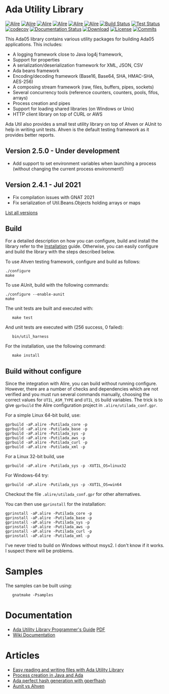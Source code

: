 # Ada Utility Library

[![Alire](https://img.shields.io/endpoint?url=https://alire.ada.dev/badges/utilada.json)](https://alire.ada.dev/crates/utilada)
[![Alire](https://img.shields.io/endpoint?url=https://alire.ada.dev/badges/utilada_lzma.json)](https://alire.ada.dev/crates/utilada_lzma)
[![Alire](https://img.shields.io/endpoint?url=https://alire.ada.dev/badges/utilada_curl.json)](https://alire.ada.dev/crates/utilada_curl)
[![Alire](https://img.shields.io/endpoint?url=https://alire.ada.dev/badges/utilada_unit.json)](https://alire.ada.dev/crates/utilada_unit)
[![Alire](https://img.shields.io/endpoint?url=https://alire.ada.dev/badges/utilada_xml.json)](https://alire.ada.dev/crates/utilada_xml)
[![Alire](https://img.shields.io/endpoint?url=https://alire.ada.dev/badges/utilada_aws.json)](https://alire.ada.dev/crates/utilada_aws)
[![Build Status](https://img.shields.io/jenkins/s/https/jenkins.vacs.fr/Bionic-Ada-Util.svg)](https://jenkins.vacs.fr/job/Bionic-Ada-Util/)
[![Test Status](https://img.shields.io/jenkins/t/https/jenkins.vacs.fr/Bionic-Ada-Util.svg)](https://jenkins.vacs.fr/job/Bionic-Ada-Util/)
[![codecov](https://codecov.io/gh/stcarrez/ada-util/branch/master/graph/badge.svg)](https://codecov.io/gh/stcarrez/ada-util)
[![Documentation Status](https://readthedocs.org/projects/ada-util/badge/?version=latest)](https://ada-util.readthedocs.io/en/latest/?badge=latest)
[![Download](https://img.shields.io/badge/download-2.4.1-brightgreen.svg)](http://download.vacs.fr/ada-util/ada-util-2.4.1.tar.gz)
[![License](https://img.shields.io/badge/license-APACHE2-blue.svg)](LICENSE)
[![Commits](https://img.shields.io/github/commits-since/stcarrez/ada-util/2.4.1.svg)](Commits)


This Ada05 library contains various utility packages for building
Ada05 applications.  This includes:

* A logging framework close to Java log4j framework,
* Support for properties
* A serialization/deserialization framework for XML, JSON, CSV
* Ada beans framework
* Encoding/decoding framework (Base16, Base64, SHA, HMAC-SHA, AES-256)
* A composing stream framework (raw, files, buffers, pipes, sockets)
* Several concurrency tools (reference counters, counters, pools, fifos, arrays)
* Process creation and pipes
* Support for loading shared libraries (on Windows or Unix)
* HTTP client library on top of CURL or AWS

Ada Util also provides a small test utility library on top of
Ahven or AUnit to help in writing unit tests.  Ahven is the default testing
framework as it provides better reports.

## Version 2.5.0  - Under development
  - Add support to set environment variables when launching a process (without changing the current process environment!)

## Version 2.4.1  - Jul 2021
  - Fix compilation issues with GNAT 2021
  - Fix serialization of Util.Beans.Objects holding arrays or maps

[List all versions](https://github.com/stcarrez/ada-util/blob/master/NEWS.md)

## Build

For a detailed description on how you can configure, build and install the library
refer to the [Installation](https://ada-util.readthedocs.io/en/latest/Installation/) guide.
Otherwise, you can easily configure and build the library with the steps described below.

To use Ahven testing framework, configure and build as follows:

```
./configure
make
```

To use AUnit, build with the following commands:
```
./configure --enable-aunit
make
```
   
The unit tests are built and executed with:
```
   make test
```

And unit tests are executed with (256 success, 0 failed):
```
   bin/util_harness
```
For the installation, use the following command:
```
   make install
```

## Build without configure

Since the integration with Alire, you can build without running configure.
However, there are a number of checks and dependencies which are not verified
and you must run several commands manually, choosing the correct values for
`UTIL_ASM_TYPE` and `UTIL_OS` build variables.  The trick is to give `gprbuild`
the Alire configuration project in `.alire/utilada_conf.gpr`.

For a simple Linux 64-bit build, use:

```
gprbuild -aP.alire -Putilada_core -p
gprbuild -aP.alire -Putilada_base -p
gprbuild -aP.alire -Putilada_sys -p
gprbuild -aP.alire -Putilada_aws -p
gprbuild -aP.alire -Putilada_curl -p
gprbuild -aP.alire -Putilada_xml -p
```

For a Linux 32-bit build, use
```
gprbuild -aP.alire -Putilada_sys -p -XUTIL_OS=linux32
```

For Windows-64 try:
```
gprbuild -aP.alire -Putilada_sys -p -XUTIL_OS=win64
```

Checkout the file `.alire/utilada_conf.gpr` for other alternatives.

You can then use `gprinstall` for the installation:

```
gprinstall -aP.alire -Putilada_core -p
gprinstall -aP.alire -Putilada_base -p
gprinstall -aP.alire -Putilada_sys -p
gprinstall -aP.alire -Putilada_aws -p
gprinstall -aP.alire -Putilada_curl -p
gprinstall -aP.alire -Putilada_xml -p
```

I've never tried to build on Windows without msys2.
I don't know if it works. I suspect there will be problems.

# Samples

The samples can be built using:
```
   gnatmake -Psamples
```   

# Documentation

* [Ada Utility Library Programmer's Guide](https://ada-util.readthedocs.io/en/latest/intro/) [PDF](https://github.com/stcarrez/ada-util/blob/master/docs/utilada-book.pdf)
* [Wiki Documentation](https://github.com/stcarrez/ada-util/wiki)

# Articles

* [Easy reading and writing files with Ada Utility Library](https://blog.vacs.fr/vacs/blogs/post.html?post=2020/08/09/Easy-reading-and-writing-files-with-Ada-Utility-Library)
* [Process creation in Java and Ada](https://blog.vacs.fr/vacs/blogs/post.html?post=2012/03/16/Process-creation-in-Java-and-Ada)
* [Ada perfect hash generation with gperfhash](https://blog.vacs.fr/vacs/blogs/post.html?post=2012/01/16/Ada-perfect-hash-generation)
* [Aunit vs Ahven](https://blog.vacs.fr/vacs/blogs/post.html?post=2011/11/27/Aunit-vs-Ahven)
